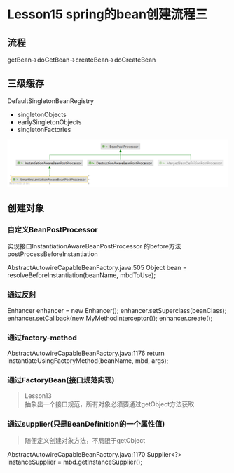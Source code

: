 # Lesson15 spring的bean创建流程三

## 流程
getBean->doGetBean->createBean->doCreateBean

## 三级缓存
DefaultSingletonBeanRegistry

- singletonObjects
- earlySingletonObjects
- singletonFactories


![BeanPostProcessor](BeanPostProcessor.png)


## 创建对象

### 自定义BeanPostProcessor

实现接口InstantiationAwareBeanPostProcessor
的before方法postProcessBeforeInstantiation

AbstractAutowireCapableBeanFactory.java:505
Object bean = resolveBeforeInstantiation(beanName, mbdToUse);

### 通过反射
Enhancer enhancer = new Enhancer();
enhancer.setSuperclass(beanClass);
enhancer.setCallback(new MyMethodInterceptor());
enhancer.create();

### 通过factory-method


AbstractAutowireCapableBeanFactory.java:1176
return instantiateUsingFactoryMethod(beanName, mbd, args);


### 通过FactoryBean(接口规范实现)

> Lesson13  
抽象出一个接口规范，所有对象必须要通过getObject方法获取

### 通过supplier(只是BeanDefinition的一个属性值)

>随便定义创建对象方法，不局限于getObject

AbstractAutowireCapableBeanFactory.java:1170
Supplier<?> instanceSupplier = mbd.getInstanceSupplier();